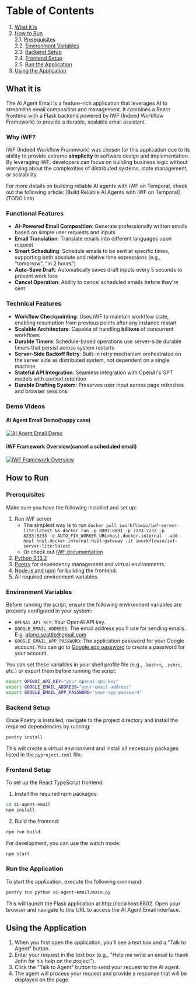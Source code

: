 # Table of Contents

1. [What it is](#what-it-is)
2. [How to Run](#how-to-run)  
   2.1. [Prerequisites](#prerequisites)  
   2.2. [Environment Variables](#environment-variables)  
   2.3. [Backend Setup](#backend-setup)  
   2.4. [Frontend Setup](#frontend-setup)  
   2.5. [Run the Application](#run-the-application)
3. [Using the Application](#using-the-application)

## What it is

The AI Agent Email is a feature-rich application that leverages AI to streamline email composition
and management. It combines a React frontend with a Flask backend powered by iWF (Indeed Workflow Framework) to
provide a durable, scalable email assistant.

### Why iWF?

iWF (Indeed Workflow Framework) was chosen for this application due to its ability to provide extreme **simplicity** in
software design and implementation. By leveraging iWF, developers can focus on building business logic without worrying
about the complexities of distributed systems, state management, or scalability.

For more details on building reliable AI agents with iWF on Temporal, check out the following
article: [Build Reliable AI Agents with iWF on Temporal](TODO link)

### Functional Features

- **AI-Powered Email Composition**: Generate professionally written emails based on simple user requests and inputs
- **Email Translation**: Translate emails into different languages upon request
- **Smart Scheduling**: Schedule emails to be sent at specific times, supporting both absolute and relative time
  expressions (e.g., "tomorrow", "in 2 hours")
- **Auto-Save Draft**: Automatically saves draft inputs every 5 seconds to prevent work loss
- **Cancel Operation**: Ability to cancel scheduled emails before they're sent

### Technical Features

- **Workflow Checkpointing**: Uses iWF to maintain workflow state, enabling resumption from previous points after any
  instance restart
- **Scalable Architecture**: Capable of handling **billions** of concurrent workflows
- **Durable Timers**: Schedule-based operations use server-side durable timers that persist across system restarts
- **Server-Side Backoff Retry**: Built-in retry mechanism orchestrated on the server side as distributed system, not
  dependent on a single machine.
- **Stateful API Integration**: Seamless integration with OpenAI's GPT models with context retention
- **Durable Drafting System**: Preserves user input across page refreshes and browser sessions

### Demo Videos

#### AI Agent Email Demo(happy case)

[![AI Agent Email Demo](https://img.youtube.com/vi/2dvIetECHWg/0.jpg)](https://www.youtube.com/watch?v=2dvIetECHWg "AI Agent Email Demo")

#### iWF Framework Overview(cancel a scheduled email)

[![iWF Framework Overview](https://img.youtube.com/vi/EEHSLYkbREU/0.jpg)](https://www.youtube.com/watch?v=EEHSLYkbREU "iWF Framework Overview")

## How to Run

### Prerequisites

Make sure you have the following installed and set up:

1. Run iWF server
    * The simplest way is to run
      `docker pull iworkflowio/iwf-server-lite:latest && docker run -p 8801:8801 -p 7233:7233 -p 8233:8233 -e AUTO_FIX_WORKER_URL=host.docker.internal --add-host host.docker.internal:host-gateway -it iworkflowio/iwf-server-lite:latest`
    * Or check out [iWF documentation](https://github.com/indeedeng/iwf?tab=readme-ov-file#how-to-use)
2. [Python 3.13.2](https://www.python.org/downloads/)
2. [Poetry](https://python-poetry.org/docs/) for dependency management and virtual environments.
3. [Node.js and npm](https://nodejs.org/) for building the frontend.
4. All required environment variables.

### Environment Variables

Before running the script, ensure the following environment variables are properly configured in your system:

- `OPENAI_API_KEY`: Your OpenAI API key.
- `GOOGLE_EMAIL_ADDRESS`: The email address you'll use for sending emails. E.g. qlong.seattle@gmail.com
- `GOOGLE_EMAIL_APP_PASSWORD`: The application password for your Google account. You can go
  to [Google app password](security.google.com/settings/security/apppasswords) to create a password for your account.

You can set these variables in your shell profile file (e.g., `.bashrc`, `.zshrc`, etc.) or export them before running
the script:

```bash
export OPENAI_API_KEY="your-openai-api-key"
export GOOGLE_EMAIL_ADDRESS="your-email-address"
export GOOGLE_EMAIL_APP_PASSWORD="your-app-password"
```

### Backend Setup

Once Poetry is installed, navigate to the project directory and install the required dependencies by running:

```bash
poetry install
```

This will create a virtual environment and install all necessary packages listed in the `pyproject.toml` file.

### Frontend Setup

To set up the React TypeScript frontend:

1. Install the required npm packages:

```bash
cd ai-agent-email
npm install
```

2. Build the frontend:

```bash
npm run build
```

For development, you can use the watch mode:

```bash
npm start
```

### Run the Application

To start the application, execute the following command:

```bash
poetry run python ai-agent-email/main.py
```

This will launch the Flask application at http://localhost:8802. Open your browser and navigate to this URL to access
the AI Agent Email interface.

## Using the Application

1. When you first open the application, you'll see a text box and a "Talk to Agent" button.
2. Enter your request in the text box (e.g., "Help me write an email to thank John for his help on the project").
3. Click the "Talk to Agent" button to send your request to the AI agent.
4. The agent will process your request and provide a response that will be displayed on the page.
